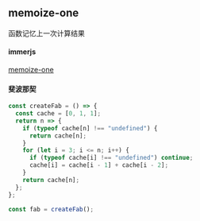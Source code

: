 ## memoize-one
函数记忆上一次计算结果

#### immerjs
[memoize-one](./memoize-one.ts)


#### 斐波那契
```js
const createFab = () => {
  const cache = [0, 1, 1];
  return n => {
    if (typeof cache[n] !== "undefined") {
      return cache[n];
    }
    for (let i = 3; i <= n; i++) {
      if (typeof cache[i] !== "undefined") continue;
      cache[i] = cache[i - 1] + cache[i - 2];
    }
    return cache[n];
  };
};
 
const fab = createFab();
```